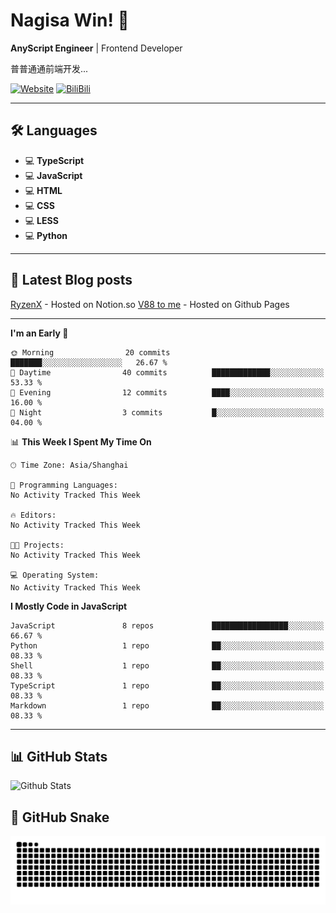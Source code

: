# Nagisa Win! 👋

**AnyScript Engineer** | Frontend Developer

普普通通前端开发...

[![Website](https://img.shields.io/website?url=https%3A%2F%2Fryzenx.com)](https://RyzenX.com)
[![BiliBili](https://img.shields.io/badge/BiliBili-哔哩哔哩-00A1D6?style=flat&logo=bilibili&logoColor=white)](https://space.bilibili.com/275563463)

---

## 🛠️ Languages
- 💻 **TypeScript**
- 💻 **JavaScript**
- 💻 **HTML**
- 💻 **CSS**
- 💻 **LESS**
- 💻 **Python**


---
## 📖 Latest Blog posts

[RyzenX](https://ryzenx.com) - Hosted on Notion.so
[V88 to me](https://v88to.me) - Hosted on Github Pages

---
<!--START_SECTION:waka-->
**I'm an Early 🐤** 

```text
🌞 Morning                20 commits          ███████░░░░░░░░░░░░░░░░░░   26.67 % 
🌆 Daytime                40 commits          █████████████░░░░░░░░░░░░   53.33 % 
🌃 Evening                12 commits          ████░░░░░░░░░░░░░░░░░░░░░   16.00 % 
🌙 Night                  3 commits           █░░░░░░░░░░░░░░░░░░░░░░░░   04.00 % 
```


📊 **This Week I Spent My Time On** 

```text
🕑︎ Time Zone: Asia/Shanghai

💬 Programming Languages: 
No Activity Tracked This Week

🔥 Editors: 
No Activity Tracked This Week

🐱‍💻 Projects: 
No Activity Tracked This Week

💻 Operating System: 
No Activity Tracked This Week
```

**I Mostly Code in JavaScript** 

```text
JavaScript               8 repos             █████████████████░░░░░░░░   66.67 % 
Python                   1 repo              ██░░░░░░░░░░░░░░░░░░░░░░░   08.33 % 
Shell                    1 repo              ██░░░░░░░░░░░░░░░░░░░░░░░   08.33 % 
TypeScript               1 repo              ██░░░░░░░░░░░░░░░░░░░░░░░   08.33 % 
Markdown                 1 repo              ██░░░░░░░░░░░░░░░░░░░░░░░   08.33 % 
```




<!--END_SECTION:waka-->
---

## 📊 GitHub Stats
![Github Stats](https://github-readme-stats.vercel.app/api?username=nagisa-win&show_icons=true&theme=radical)

## 🐍 GitHub Snake
<picture>
  <source media="(prefers-color-scheme: dark)" srcset="https://raw.githubusercontent.com/nagisa-win/nagisa-win/output/github-contribution-grid-snake-dark.svg">
  <source media="(prefers-color-scheme: light)" srcset="https://raw.githubusercontent.com/nagisa-win/nagisa-win/output/github-contribution-grid-snake.svg">
  <img alt="github contribution grid snake animation" src="https://raw.githubusercontent.com/nagisa-win/nagisa-win/output/github-contribution-grid-snake.svg">
</picture>
